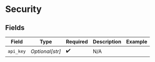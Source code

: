# Security


## Fields

| Field              | Type               | Required           | Description        | Example            |
| ------------------ | ------------------ | ------------------ | ------------------ | ------------------ |
| `api_key`          | *Optional[str]*    | :heavy_check_mark: | N/A                |                    |